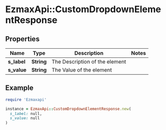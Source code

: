 # EzmaxApi::CustomDropdownElementResponse

## Properties

| Name | Type | Description | Notes |
| ---- | ---- | ----------- | ----- |
| **s_label** | **String** | The Description of the element |  |
| **s_value** | **String** | The Value of the element |  |

## Example

```ruby
require 'Ezmaxapi'

instance = EzmaxApi::CustomDropdownElementResponse.new(
  s_label: null,
  s_value: null
)
```


